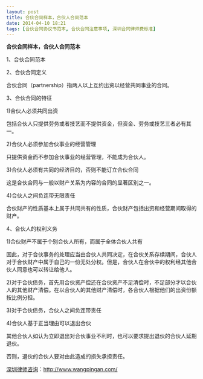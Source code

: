 ```yaml
---
layout: post
title: 合伙合同样本，合伙人合同范本
date: 2014-04-10 18:21
tags: [合伙合同协议书范本, 合伙合同注意事项, 深圳合同律师费标准]
---
```

<strong>合伙合同样本，合伙人合同范本</strong>

1、合伙合同范本

2、合伙合同定义

合伙合同（partnership）指两人以上互约出资以经营共同事业的合同。

3、合伙合同的特征

1)合伙人必须共同出资

包括合伙人只提供劳务或者技艺而不提供资金，但资金、劳务或技艺三者必有其一。

2)合伙人必须参加合伙事业的经营管理

只提供资金而不参加合伙事业的经营管理，不能成为合伙人。

3)合伙人必须有共同的经济目的，否则不能订立合伙合同

这是合伙合同与一般以财产关系为内容的合同的显著区别之一。

4)合伙人之间负连带无限责任

合伙财产的性质基本上属于共同共有的性质，合伙财产包括出资和经营期间取得的财产。

4、合伙人的权利义务

1)合伙财产不属于个别合伙人所有，而属于全体合伙人共有

因此，对于合伙事务的处理应当由合伙人共同决定，在合伙关系存续期间，合伙人对于合伙财产中属于自己的一份无处分权。但是，合伙人在合伙中的权利经其他合伙人同意也可以转让给他人。

2)对于合伙债务，首先用合伙资产偿还在合伙资产不足清偿时，不足部分才以合伙人的其他财产清偿。在以合伙人的其他财产清偿时，各合伙人根据他们的出资份额按比例分担。

3)对于合伙债务，合伙人之间负连带责任

4)合伙人基于正当理由可以退出合伙

其他合伙人如认为立即退出对合伙事业不利时，也可以要求提出退伙的合伙人延期退伙。

否则，退伙的合伙人要对由此造成的损失承担责任。

<a href="http://www.wangpingan.com/">深圳律师咨询</a>：<a href="http://www.wangpingan.com/">http://www.wangpingan.com/</a>

